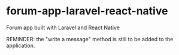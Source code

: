 # forum-app-laravel-react-native
Forum app built with Laravel and React Native

REMINDER: the "write a message" method is still to be added to the application. 

